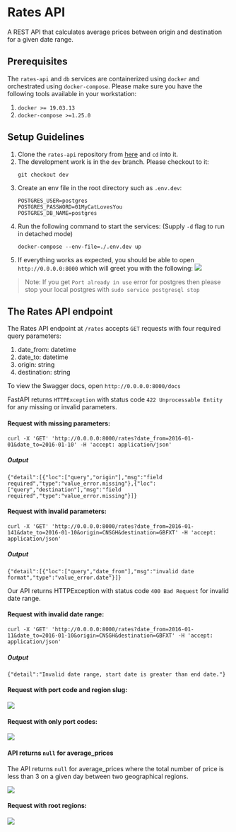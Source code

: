 # Rates API
A REST API that calculates average prices between origin and destination for a given date range.


## Prerequisites
The `rates-api` and `db` services are containerized using `docker` and orchestrated using `docker-compose`. Please make sure you have the following tools available in your workstation:

1. `docker >= 19.03.13`
2. `docker-compose >=1.25.0`

## Setup Guidelines
1. Clone the `rates-api` repository from [here](https://github.com/saimoncse19/rates-api) and `cd` into it.
2. The development work is in the `dev` branch. Please checkout to it:
    ```shell
    git checkout dev
    ```
3. Create an env file in the root directory such as `.env.dev`:
    ```text=
    POSTGRES_USER=postgres
    POSTGRES_PASSWORD=01MyCatLovesYou
    POSTGRES_DB_NAME=postgres
    ```
4. Run the following command to start the services: (Supply `-d` flag to run in detached mode)
    ```shell
    docker-compose --env-file=./.env.dev up
    ```
5. If everything works as expected, you should be able to open `http://0.0.0.0:8000` which will greet you with the following:
    ![](https://i.imgur.com/ImLLQ3V.png)


> Note: If you get `Port already in use` error for postgres then please stop your local postgres with `sudo service postgresql stop`


## The Rates API endpoint
The Rates API endpoint at `/rates` accepts `GET` requests with four required query parameters: 
1. date_from: datetime
2. date_to: datetime
3. origin: string
4. destination: string

To view the Swagger docs, open `http://0.0.0.0:8000/docs`

FastAPI returns `HTTPException` with status code `422 Unprocessable Entity` for any missing or invalid parameters.

#### Request with missing parameters:

```shell
curl -X 'GET' 'http://0.0.0.0:8000/rates?date_from=2016-01-01&date_to=2016-01-10' -H 'accept: application/json'
```
##### Output
```shell
{"detail":[{"loc":["query","origin"],"msg":"field required","type":"value_error.missing"},{"loc":["query","destination"],"msg":"field required","type":"value_error.missing"}]}
```

#### Request with invalid parameters:
```shell
curl -X 'GET' 'http://0.0.0.0:8000/rates?date_from=2016-01-141&date_to=2016-01-10&origin=CNSGH&destination=GBFXT' -H 'accept: application/json'
```
##### Output
```shell
{"detail":[{"loc":["query","date_from"],"msg":"invalid date format","type":"value_error.date"}]}
```

Our API returns HTTPException with status code `400 Bad Request` for invalid date range.

#### Request with invalid date range:
```shell
curl -X 'GET' 'http://0.0.0.0:8000/rates?date_from=2016-01-11&date_to=2016-01-10&origin=CNSGH&destination=GBFXT' -H 'accept: application/json'
```
##### Output
```shell
{"detail":"Invalid date range, start date is greater than end date."}
```

#### Request with port code and region slug:
![](https://i.imgur.com/XnbDej4.png)

#### Request with only port codes:
![](https://i.imgur.com/p0jSZDl.png)

#### API returns `null` for average_prices
The API returns `null` for average_prices where the total number of price is less than 3 on a given day between two geographical regions.

![](https://i.imgur.com/PwHzshp.png)

#### Request with root regions:
![](https://i.imgur.com/5SM9mSn.png)
